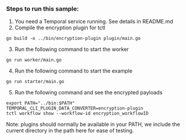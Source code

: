 ### Steps to run this sample:
1) You need a Temporal service running. See details in README.md
2) Compile the encryption plugin for tctl
```
go build -o ../bin/encryption-plugin plugin/main.go
```
3) Run the following command to start the worker
```
go run worker/main.go
```
4) Run the following command to start the example
```
go run starter/main.go
```
5) Run the following command and see the encrypted payloads
```
export PATH="../bin:$PATH" TEMPORAL_CLI_PLUGIN_DATA_CONVERTER=encryption-plugin
tctl workflow show --workflow-id encryption_workflowID
```
Note: plugins should normally be available in your PATH, we include the current directory in the path here for ease of testing.

